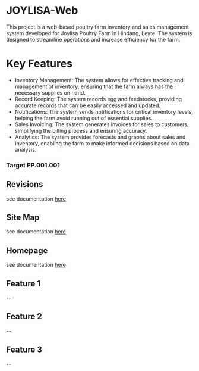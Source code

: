 # JOYLISA-Web
This project is a web-based poultry farm inventory and sales management system developed for Joylisa Poultry Farm in Hindang, Leyte. The system is designed to streamline operations and increase efficiency for the farm.

# Key Features
* Inventory Management: The system allows for effective tracking and management of inventory, ensuring that the farm always has the necessary supplies on hand.
* Record Keeping: The system records egg and feedstocks, providing accurate records that can be easily accessed and updated.
* Notifications: The system sends notifications for critical inventory levels, helping the farm avoid running out of essential supplies.
* Sales Invoicing: The system generates invoices for sales to customers, simplifying the billing process and ensuring accuracy.
* Analytics: The system provides forecasts and graphs about sales and inventory, enabling the farm to make informed decisions based on data analysis.

### Target PP.001.001

## Revisions
see documentation [here](Revisions/revision-1)
## Site Map
see documentation [here](page1/README.md)
## Homepage
see documentation [here](page1/README.md)
## Feature 1
--
## Feature 2
--
## Feature 3
--



